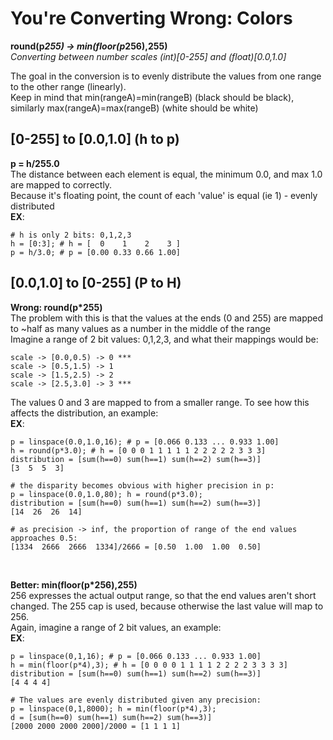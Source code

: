 # You're Converting Wrong: Colors
**round(p*255) &rarr; min(floor(p*256),255)**
<br />
*Converting between number scales (int)[0-255] and (float)[0.0,1.0]*
<br />

The goal in the conversion is to evenly distribute the values from one range to the other range (linearly).
<br />
Keep in mind that min(rangeA)=min(rangeB) (black should be black), similarly max(rangeA)=max(rangeB) (white should be white)

## [0-255] to [0.0,1.0] (h to p)
**p = h/255.0**
<br/>
The distance between each element is equal, the minimum 0.0, and max 1.0 are mapped to correctly.
<br/>
Because it's floating point, the count of each 'value' is equal (ie 1) - evenly distributed
<br/>
**EX**:
```
# h is only 2 bits: 0,1,2,3
h = [0:3]; # h = [  0    1    2    3 ]
p = h/3.0; # p = [0.00 0.33 0.66 1.00]
```

## [0.0,1.0] to [0-255] (P to H)
**Wrong: round(p*255)**
<br/>
The problem with this is that the values at the ends (0 and 255) are mapped to ~half as many values as a number in the middle of the range
<br/>
Imagine a range of 2 bit values: 0,1,2,3, and what their mappings would be:
```
scale -> [0.0,0.5) -> 0 ***
scale -> [0.5,1.5) -> 1
scale -> [1.5,2.5) -> 2
scale -> [2.5,3.0] -> 3 ***
```
The values 0 and 3 are mapped to from a smaller range. To see how this affects the distribution, an example:
<br/>
**EX**:
```
p = linspace(0.0,1.0,16); # p = [0.066 0.133 ... 0.933 1.00]
h = round(p*3.0); # h = [0 0 0 1 1 1 1 1 2 2 2 2 2 3 3 3]
distribution = [sum(h==0) sum(h==1) sum(h==2) sum(h==3)]
[3  5  5  3]

# the disparity becomes obvious with higher precision in p:
p = linspace(0.0,1.0,80); h = round(p*3.0); 
distribution = [sum(h==0) sum(h==1) sum(h==2) sum(h==3)]
[14  26  26  14]

# as precision -> inf, the proportion of range of the end values approaches 0.5:
[1334  2666  2666  1334]/2666 = [0.50  1.00  1.00  0.50]
```
<br/>

**Better: min(floor(p*256),255)**
<br/>
256 expresses the actual output range, so that the end values aren't short changed. The 255 cap is used, because otherwise the last value will map to 256.
<br/>
Again, imagine a range of 2 bit values, an example:
<br/>
**EX**:
```
p = linspace(0,1,16); # p = [0.066 0.133 ... 0.933 1.00]
h = min(floor(p*4),3); # h = [0 0 0 0 1 1 1 1 2 2 2 2 3 3 3 3]
distribution = [sum(h==0) sum(h==1) sum(h==2) sum(h==3)]
[4 4 4 4]

# The values are evenly distributed given any precision:
p = linspace(0,1,8000); h = min(floor(p*4),3);
d = [sum(h==0) sum(h==1) sum(h==2) sum(h==3)]
[2000 2000 2000 2000]/2000 = [1 1 1 1]
```

